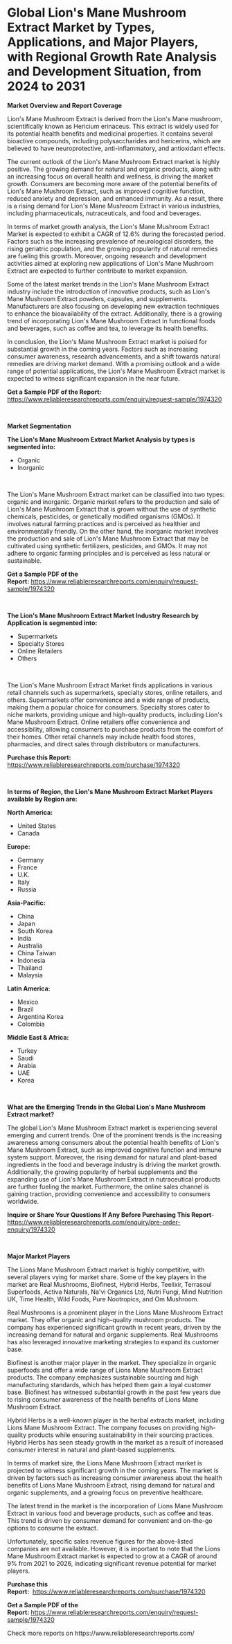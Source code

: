<p><h1>Global Lion's Mane Mushroom Extract Market by Types, Applications, and Major Players, with Regional Growth Rate Analysis and Development Situation, from 2024 to 2031</h1></p><p><strong>Market Overview and Report Coverage</strong></p>
<p><p>Lion's Mane Mushroom Extract is derived from the Lion's Mane mushroom, scientifically known as Hericium erinaceus. This extract is widely used for its potential health benefits and medicinal properties. It contains several bioactive compounds, including polysaccharides and hericerins, which are believed to have neuroprotective, anti-inflammatory, and antioxidant effects.</p><p>The current outlook of the Lion's Mane Mushroom Extract market is highly positive. The growing demand for natural and organic products, along with an increasing focus on overall health and wellness, is driving the market growth. Consumers are becoming more aware of the potential benefits of Lion's Mane Mushroom Extract, such as improved cognitive function, reduced anxiety and depression, and enhanced immunity. As a result, there is a rising demand for Lion's Mane Mushroom Extract in various industries, including pharmaceuticals, nutraceuticals, and food and beverages.</p><p>In terms of market growth analysis, the Lion's Mane Mushroom Extract Market is expected to exhibit a CAGR of 12.6% during the forecasted period. Factors such as the increasing prevalence of neurological disorders, the rising geriatric population, and the growing popularity of natural remedies are fueling this growth. Moreover, ongoing research and development activities aimed at exploring new applications of Lion's Mane Mushroom Extract are expected to further contribute to market expansion.</p><p>Some of the latest market trends in the Lion's Mane Mushroom Extract industry include the introduction of innovative products, such as Lion's Mane Mushroom Extract powders, capsules, and supplements. Manufacturers are also focusing on developing new extraction techniques to enhance the bioavailability of the extract. Additionally, there is a growing trend of incorporating Lion's Mane Mushroom Extract in functional foods and beverages, such as coffee and tea, to leverage its health benefits.</p><p>In conclusion, the Lion's Mane Mushroom Extract market is poised for substantial growth in the coming years. Factors such as increasing consumer awareness, research advancements, and a shift towards natural remedies are driving market demand. With a promising outlook and a wide range of potential applications, the Lion's Mane Mushroom Extract market is expected to witness significant expansion in the near future.</p></p>
<p><strong>Get a Sample PDF of the Report:</strong> <a href="https://www.reliableresearchreports.com/enquiry/request-sample/1974320">https://www.reliableresearchreports.com/enquiry/request-sample/1974320</a></p>
<p>&nbsp;</p>
<p><strong>Market Segmentation</strong></p>
<p><strong>The Lion's Mane Mushroom Extract Market Analysis by types is segmented into:</strong></p>
<p><ul><li>Organic</li><li>Inorganic</li></ul></p>
<p>&nbsp;</p>
<p><p>The Lion's Mane Mushroom Extract market can be classified into two types: organic and inorganic. Organic market refers to the production and sale of Lion's Mane Mushroom Extract that is grown without the use of synthetic chemicals, pesticides, or genetically modified organisms (GMOs). It involves natural farming practices and is perceived as healthier and environmentally friendly. On the other hand, the inorganic market involves the production and sale of Lion's Mane Mushroom Extract that may be cultivated using synthetic fertilizers, pesticides, and GMOs. It may not adhere to organic farming principles and is perceived as less natural or sustainable.</p></p>
<p><strong>Get a Sample PDF of the Report:</strong>&nbsp;<a href="https://www.reliableresearchreports.com/enquiry/request-sample/1974320">https://www.reliableresearchreports.com/enquiry/request-sample/1974320</a></p>
<p>&nbsp;</p>
<p><strong>The Lion's Mane Mushroom Extract Market Industry Research by Application is segmented into:</strong></p>
<p><ul><li>Supermarkets</li><li>Specialty Stores</li><li>Online Retailers</li><li>Others</li></ul></p>
<p>&nbsp;</p>
<p><p>The Lion's Mane Mushroom Extract Market finds applications in various retail channels such as supermarkets, specialty stores, online retailers, and others. Supermarkets offer convenience and a wide range of products, making them a popular choice for consumers. Specialty stores cater to niche markets, providing unique and high-quality products, including Lion's Mane Mushroom Extract. Online retailers offer convenience and accessibility, allowing consumers to purchase products from the comfort of their homes. Other retail channels may include health food stores, pharmacies, and direct sales through distributors or manufacturers.</p></p>
<p><strong>Purchase this Report:</strong>&nbsp; <a href="https://www.reliableresearchreports.com/purchase/1974320">https://www.reliableresearchreports.com/purchase/1974320</a></p>
<p>&nbsp;</p>
<p><strong>In terms of Region, the Lion's Mane Mushroom Extract Market Players available by Region are:</strong></p>
<p>
    <p> <strong> North America: </strong>
        <ul>
            <li>United States</li>
            <li>Canada</li>
        </ul>
        </p> 
    <p> <strong> Europe: </strong>
        <ul>
            <li>Germany</li>
            <li>France</li>
            <li>U.K.</li>
            <li>Italy</li>
            <li>Russia</li>
        </ul>
        </p> 
    <p> <strong> Asia-Pacific: </strong>
        <ul>
            <li>China</li>
            <li>Japan</li>
            <li>South Korea</li>
            <li>India</li>
            <li>Australia</li>
            <li>China Taiwan</li>
            <li>Indonesia</li>
            <li>Thailand</li>
            <li>Malaysia</li>
        </ul>
        </p> 
    <p> <strong> Latin America: </strong>
        <ul>
            <li>Mexico</li>
            <li>Brazil</li>
            <li>Argentina Korea</li>
            <li>Colombia</li>
        </ul>
        </p> 
    <p> <strong> Middle East & Africa: </strong>
        <ul>
            <li>Turkey</li>
            <li>Saudi</li>
            <li>Arabia</li>
            <li>UAE</li>
            <li>Korea</li>
        </ul>
    </p>
    </p>
<p>&nbsp;</p>
<p><strong>What are the Emerging Trends in the Global Lion's Mane Mushroom Extract market?</strong></p>
<p><p>The global Lion's Mane Mushroom Extract market is experiencing several emerging and current trends. One of the prominent trends is the increasing awareness among consumers about the potential health benefits of Lion's Mane Mushroom Extract, such as improved cognitive function and immune system support. Moreover, the rising demand for natural and plant-based ingredients in the food and beverage industry is driving the market growth. Additionally, the growing popularity of herbal supplements and the expanding use of Lion's Mane Mushroom Extract in nutraceutical products are further fueling the market. Furthermore, the online sales channel is gaining traction, providing convenience and accessibility to consumers worldwide.</p></p>
<p><strong>Inquire or Share Your Questions If Any Before Purchasing This Report</strong>- <a href="https://www.reliableresearchreports.com/enquiry/pre-order-enquiry/1974320">https://www.reliableresearchreports.com/enquiry/pre-order-enquiry/1974320</a></p>
<p>&nbsp;</p>
<p><strong>Major Market Players</strong></p>
<p><p>The Lions Mane Mushroom Extract market is highly competitive, with several players vying for market share. Some of the key players in the market are Real Mushrooms, Biofinest, Hybrid Herbs, Teelixir, Terrasoul Superfoods, Activa Naturals, Na'vi Organics Ltd, Nutri Fungi, Mind Nutrition UK, Time Health, Wild Foods, Pure Nootropics, and Om Mushroom.</p><p>Real Mushrooms is a prominent player in the Lions Mane Mushroom Extract market. They offer organic and high-quality mushroom products. The company has experienced significant growth in recent years, driven by the increasing demand for natural and organic supplements. Real Mushrooms has also leveraged innovative marketing strategies to expand its customer base.</p><p>Biofinest is another major player in the market. They specialize in organic superfoods and offer a wide range of Lions Mane Mushroom Extract products. The company emphasizes sustainable sourcing and high manufacturing standards, which has helped them gain a loyal customer base. Biofinest has witnessed substantial growth in the past few years due to rising consumer awareness of the health benefits of Lions Mane Mushroom Extract.</p><p>Hybrid Herbs is a well-known player in the herbal extracts market, including Lions Mane Mushroom Extract. The company focuses on providing high-quality products while ensuring sustainability in their sourcing practices. Hybrid Herbs has seen steady growth in the market as a result of increased consumer interest in natural and plant-based supplements.</p><p>In terms of market size, the Lions Mane Mushroom Extract market is projected to witness significant growth in the coming years. The market is driven by factors such as increasing consumer awareness about the health benefits of Lions Mane Mushroom Extract, rising demand for natural and organic supplements, and a growing focus on preventive healthcare.</p><p>The latest trend in the market is the incorporation of Lions Mane Mushroom Extract in various food and beverage products, such as coffee and teas. This trend is driven by consumer demand for convenient and on-the-go options to consume the extract.</p><p>Unfortunately, specific sales revenue figures for the above-listed companies are not available. However, it is important to note that the Lions Mane Mushroom Extract market is expected to grow at a CAGR of around 9% from 2021 to 2026, indicating significant revenue potential for market players.</p></p>
<p><strong>Purchase this Report:</strong>&nbsp;&nbsp;<a href="https://www.reliableresearchreports.com/purchase/1974320">https://www.reliableresearchreports.com/purchase/1974320</a></p>
<p></p>
<p><strong>Get a Sample PDF of the Report:</strong>&nbsp;<a href="https://www.reliableresearchreports.com/enquiry/request-sample/1974320">https://www.reliableresearchreports.com/enquiry/request-sample/1974320</a></p>
<p>Check more reports on https://www.reliableresearchreports.com/</p>